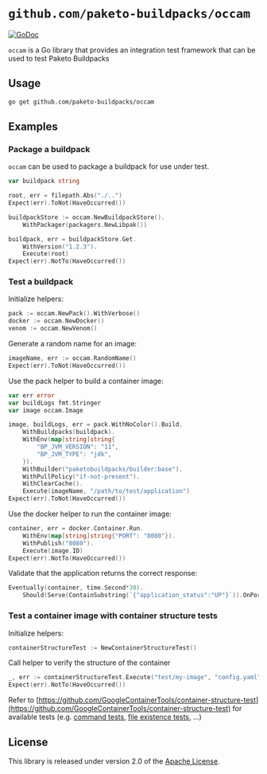 # `github.com/paketo-buildpacks/occam`

[![GoDoc](https://img.shields.io/badge/pkg.go.dev-doc-blue)](http://pkg.go.dev/github.com/paketo-buildpacks/occam)

`occam` is a Go library that provides an integration test framework that can be used to test Paketo Buildpacks

## Usage

```bash
go get github.com/paketo-buildpacks/occam
```

## Examples

### Package a buildpack

`occam` can be used to package a buildpack for use under test.

```go
var buildpack string

root, err = filepath.Abs("./..")
Expect(err).ToNot(HaveOccurred())

buildpackStore := occam.NewBuildpackStore().
    WithPackager(packagers.NewLibpak())

buildpack, err = buildpackStore.Get.
    WithVersion("1.2.3").
    Execute(root)
Expect(err).NotTo(HaveOccurred())
```

### Test a buildpack

Initialize helpers:

```go
pack := occam.NewPack().WithVerbose()
docker := occam.NewDocker()
venom := occam.NewVenom()
```

Generate a random name for an image:

```go
imageName, err := occam.RandomName()
Expect(err).ToNot(HaveOccurred())
```

Use the pack helper to build a container image:

```go
var err error
var buildLogs fmt.Stringer
var image occam.Image

image, buildLogs, err = pack.WithNoColor().Build.
	WithBuildpacks(buildpack).
	WithEnv(map[string]string{
		"BP_JVM_VERSION": "11",
		"BP_JVM_TYPE": "jdk",
	}).
	WithBuilder("paketobuildpacks/builder:base").
	WithPullPolicy("if-not-present").
	WithClearCache().
	Execute(imageName, "/path/to/test/application")
Expect(err).ToNot(HaveOccurred())
```

Use the docker helper to run the container image:

```go
container, err = docker.Container.Run.
	WithEnv(map[string]string{"PORT": "8080"}).
	WithPublish("8080").
	Execute(image.ID)
Expect(err).NotTo(HaveOccurred())
```

Validate that the application returns the correct response:

```go
Eventually(container, time.Second*30).
	Should(Serve(ContainSubstring(`{"application_status":"UP"}`)).OnPort(8080))
```

### Test a container image with container structure tests

Initialize helpers:

```go
containerStructureTest := NewContainerStructureTest()
```

Call helper to verify the structure of the container

```go
_, err := containerStructureTest.Execute("test/my-image", "config.yaml")
Expect(err).NotTo(HaveOccurred())

```

Refer to [https://github.com/GoogleContainerTools/container-structure-test](https://github.com/GoogleContainerTools/container-structure-test) for available tests (e.g. [command tests](https://github.com/GoogleContainerTools/container-structure-test#command-tests), [file existence tests](https://github.com/GoogleContainerTools/container-structure-test#file-existence-tests), ...)

## License

This library is released under version 2.0 of the [Apache License][a].

[a]: https://www.apache.org/licenses/LICENSE-2.0
